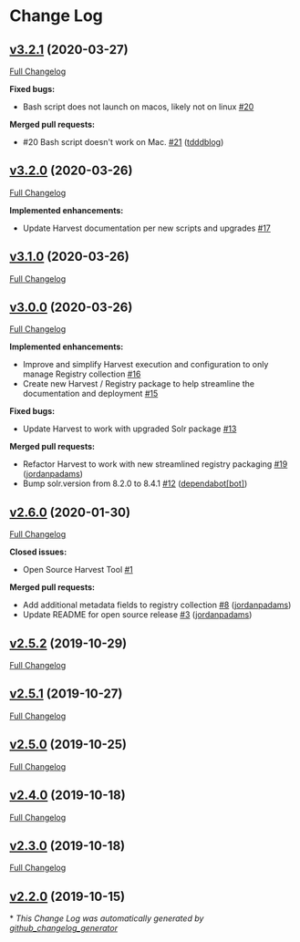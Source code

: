 # Change Log

## [v3.2.1](https://github.com/NASA-PDS-Incubator/harvest/tree/v3.2.1) (2020-03-27)
[Full Changelog](https://github.com/NASA-PDS-Incubator/harvest/compare/v3.2.0...v3.2.1)

**Fixed bugs:**

- Bash script does not launch on macos, likely not on linux  [\#20](https://github.com/NASA-PDS-Incubator/harvest/issues/20)

**Merged pull requests:**

- \#20 Bash script doesn't work on Mac.  [\#21](https://github.com/NASA-PDS-Incubator/harvest/pull/21) ([tdddblog](https://github.com/tdddblog))

## [v3.2.0](https://github.com/NASA-PDS-Incubator/harvest/tree/v3.2.0) (2020-03-26)
[Full Changelog](https://github.com/NASA-PDS-Incubator/harvest/compare/v3.1.0...v3.2.0)

**Implemented enhancements:**

- Update Harvest documentation per new scripts and upgrades [\#17](https://github.com/NASA-PDS-Incubator/harvest/issues/17)

## [v3.1.0](https://github.com/NASA-PDS-Incubator/harvest/tree/v3.1.0) (2020-03-26)
[Full Changelog](https://github.com/NASA-PDS-Incubator/harvest/compare/v3.0.0...v3.1.0)

## [v3.0.0](https://github.com/NASA-PDS-Incubator/harvest/tree/v3.0.0) (2020-03-26)
[Full Changelog](https://github.com/NASA-PDS-Incubator/harvest/compare/v2.6.0...v3.0.0)

**Implemented enhancements:**

- Improve and simplify Harvest execution and configuration to only manage Registry collection [\#16](https://github.com/NASA-PDS-Incubator/harvest/issues/16)
- Create new Harvest / Registry package to help streamline the documentation and deployment [\#15](https://github.com/NASA-PDS-Incubator/harvest/issues/15)

**Fixed bugs:**

- Update Harvest to work with upgraded Solr package [\#13](https://github.com/NASA-PDS-Incubator/harvest/issues/13)

**Merged pull requests:**

- Refactor Harvest to work with new streamlined registry packaging [\#19](https://github.com/NASA-PDS-Incubator/harvest/pull/19) ([jordanpadams](https://github.com/jordanpadams))
- Bump solr.version from 8.2.0 to 8.4.1 [\#12](https://github.com/NASA-PDS-Incubator/harvest/pull/12) ([dependabot[bot]](https://github.com/apps/dependabot))

## [v2.6.0](https://github.com/NASA-PDS-Incubator/harvest/tree/v2.6.0) (2020-01-30)
[Full Changelog](https://github.com/NASA-PDS-Incubator/harvest/compare/v2.5.2...v2.6.0)

**Closed issues:**

- Open Source Harvest Tool [\#1](https://github.com/NASA-PDS-Incubator/harvest/issues/1)

**Merged pull requests:**

- Add additional metadata fields to registry collection [\#8](https://github.com/NASA-PDS-Incubator/harvest/pull/8) ([jordanpadams](https://github.com/jordanpadams))
- Update README for open source release [\#3](https://github.com/NASA-PDS-Incubator/harvest/pull/3) ([jordanpadams](https://github.com/jordanpadams))

## [v2.5.2](https://github.com/NASA-PDS-Incubator/harvest/tree/v2.5.2) (2019-10-29)
[Full Changelog](https://github.com/NASA-PDS-Incubator/harvest/compare/v2.5.1...v2.5.2)

## [v2.5.1](https://github.com/NASA-PDS-Incubator/harvest/tree/v2.5.1) (2019-10-27)
[Full Changelog](https://github.com/NASA-PDS-Incubator/harvest/compare/v2.5.0...v2.5.1)

## [v2.5.0](https://github.com/NASA-PDS-Incubator/harvest/tree/v2.5.0) (2019-10-25)
[Full Changelog](https://github.com/NASA-PDS-Incubator/harvest/compare/v2.4.0...v2.5.0)

## [v2.4.0](https://github.com/NASA-PDS-Incubator/harvest/tree/v2.4.0) (2019-10-18)
[Full Changelog](https://github.com/NASA-PDS-Incubator/harvest/compare/v2.3.0...v2.4.0)

## [v2.3.0](https://github.com/NASA-PDS-Incubator/harvest/tree/v2.3.0) (2019-10-18)
[Full Changelog](https://github.com/NASA-PDS-Incubator/harvest/compare/v2.2.0...v2.3.0)

## [v2.2.0](https://github.com/NASA-PDS-Incubator/harvest/tree/v2.2.0) (2019-10-15)


\* *This Change Log was automatically generated by [github_changelog_generator](https://github.com/skywinder/Github-Changelog-Generator)*